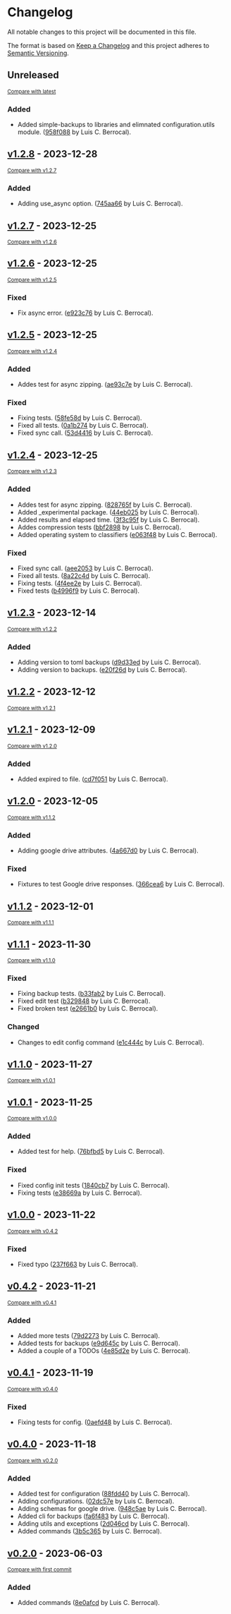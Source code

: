 # Changelog

All notable changes to this project will be documented in this file.

The format is based on [Keep a Changelog](http://keepachangelog.com/en/1.0.0/)
and this project adheres to [Semantic Versioning](http://semver.org/spec/v2.0.0.html).

<!-- insertion marker -->
## Unreleased

<small>[Compare with latest](https://github.com/luiscberrocal/environment-backups/compare/v1.2.8...HEAD)</small>

### Added

- Added simple-backups to libraries and elimnated configuration.utils module. ([958f088](https://github.com/luiscberrocal/environment-backups/commit/958f088e51bcf7e7e39ad40309a5b61a9f4377f8) by Luis C. Berrocal).

<!-- insertion marker -->
## [v1.2.8](https://github.com/luiscberrocal/environment-backups/releases/tag/v1.2.8) - 2023-12-28

<small>[Compare with v1.2.7](https://github.com/luiscberrocal/environment-backups/compare/v1.2.7...v1.2.8)</small>

### Added

- Adding use_async option. ([745aa66](https://github.com/luiscberrocal/environment-backups/commit/745aa66a1cb974b18d51770cd6d67854bcc4c46f) by Luis C. Berrocal).

## [v1.2.7](https://github.com/luiscberrocal/environment-backups/releases/tag/v1.2.7) - 2023-12-25

<small>[Compare with v1.2.6](https://github.com/luiscberrocal/environment-backups/compare/v1.2.6...v1.2.7)</small>

## [v1.2.6](https://github.com/luiscberrocal/environment-backups/releases/tag/v1.2.6) - 2023-12-25

<small>[Compare with v1.2.5](https://github.com/luiscberrocal/environment-backups/compare/v1.2.5...v1.2.6)</small>

### Fixed

- Fix async error. ([e923c76](https://github.com/luiscberrocal/environment-backups/commit/e923c76da37942d2162be2608932354cd3509ebf) by Luis C. Berrocal).

## [v1.2.5](https://github.com/luiscberrocal/environment-backups/releases/tag/v1.2.5) - 2023-12-25

<small>[Compare with v1.2.4](https://github.com/luiscberrocal/environment-backups/compare/v1.2.4...v1.2.5)</small>

### Added

- Addes test for async zipping. ([ae93c7e](https://github.com/luiscberrocal/environment-backups/commit/ae93c7ed81af6425e53887f98e7baaa1e696346b) by Luis C. Berrocal).

### Fixed

- Fixing tests. ([58fe58d](https://github.com/luiscberrocal/environment-backups/commit/58fe58d7ec9ffbabf2be8d1cc4b22d889a71d7a2) by Luis C. Berrocal).
- Fixed all tests. ([0a1b274](https://github.com/luiscberrocal/environment-backups/commit/0a1b27412df5eb8b6fe358d8c28f11596b2ca6f1) by Luis C. Berrocal).
- Fixed sync call. ([53d4416](https://github.com/luiscberrocal/environment-backups/commit/53d44168e54b2b56cdcefe62311af5e2562c6797) by Luis C. Berrocal).

## [v1.2.4](https://github.com/luiscberrocal/environment-backups/releases/tag/v1.2.4) - 2023-12-25

<small>[Compare with v1.2.3](https://github.com/luiscberrocal/environment-backups/compare/v1.2.3...v1.2.4)</small>

### Added

- Addes test for async zipping. ([828765f](https://github.com/luiscberrocal/environment-backups/commit/828765f10f11875ab4119b9d002776c71604be55) by Luis C. Berrocal).
- Added _experimental package. ([44eb025](https://github.com/luiscberrocal/environment-backups/commit/44eb02557eb991a4cac1afbc61dba621ba189276) by Luis C. Berrocal).
- Added results and elapsed time. ([3f3c95f](https://github.com/luiscberrocal/environment-backups/commit/3f3c95fcf6c426fbd1d434edf1b7d0d3572b110a) by Luis C. Berrocal).
- Addes compression tests ([bbf2898](https://github.com/luiscberrocal/environment-backups/commit/bbf2898b9065dd8886b8a3f2303c606cb182237d) by Luis C. Berrocal).
- Added operating system to classifiers ([e063f48](https://github.com/luiscberrocal/environment-backups/commit/e063f48630624ef880852084de07003c7196e8d1) by Luis C. Berrocal).

### Fixed

- Fixed sync call. ([aee2053](https://github.com/luiscberrocal/environment-backups/commit/aee205386738890db95550a11677fc1ce47d97c6) by Luis C. Berrocal).
- Fixed all tests. ([8a22c4d](https://github.com/luiscberrocal/environment-backups/commit/8a22c4db76b0a9c7caaf37b0d62008bce44df418) by Luis C. Berrocal).
- Fixing tests. ([4f4ee2e](https://github.com/luiscberrocal/environment-backups/commit/4f4ee2e622ce3dd047cdd36dc14e0c8c3d70dcf5) by Luis C. Berrocal).
- Fixed tests ([b4996f9](https://github.com/luiscberrocal/environment-backups/commit/b4996f9e0de574e1789cf4c5c07e674be77b034d) by Luis C. Berrocal).

## [v1.2.3](https://github.com/luiscberrocal/environment-backups/releases/tag/v1.2.3) - 2023-12-14

<small>[Compare with v1.2.2](https://github.com/luiscberrocal/environment-backups/compare/v1.2.2...v1.2.3)</small>

### Added

- Adding version to toml backups ([d9d33ed](https://github.com/luiscberrocal/environment-backups/commit/d9d33ed4c6b5f13f9a615058024739b671f0b563) by Luis C. Berrocal).
- Adding version to backups. ([e20f26d](https://github.com/luiscberrocal/environment-backups/commit/e20f26d7ab082a62699ce23afc889189f0c7da83) by Luis C. Berrocal).

## [v1.2.2](https://github.com/luiscberrocal/environment-backups/releases/tag/v1.2.2) - 2023-12-12

<small>[Compare with v1.2.1](https://github.com/luiscberrocal/environment-backups/compare/v1.2.1...v1.2.2)</small>

## [v1.2.1](https://github.com/luiscberrocal/environment-backups/releases/tag/v1.2.1) - 2023-12-09

<small>[Compare with v1.2.0](https://github.com/luiscberrocal/environment-backups/compare/v1.2.0...v1.2.1)</small>

### Added

- Added expired to file. ([cd7f051](https://github.com/luiscberrocal/environment-backups/commit/cd7f051c8ac33b73a8c7be3c6aae35cba07afdaf) by Luis C. Berrocal).

## [v1.2.0](https://github.com/luiscberrocal/environment-backups/releases/tag/v1.2.0) - 2023-12-05

<small>[Compare with v1.1.2](https://github.com/luiscberrocal/environment-backups/compare/v1.1.2...v1.2.0)</small>

### Added

- Adding google drive attributes. ([4a667d0](https://github.com/luiscberrocal/environment-backups/commit/4a667d0560b13323e95ebff0c32aabbd60a7dfd0) by Luis C. Berrocal).

### Fixed

- Fixtures to test Google drive responses. ([366cea6](https://github.com/luiscberrocal/environment-backups/commit/366cea640e5fbea97439e8f5be31f2b39f79609e) by Luis C. Berrocal).

## [v1.1.2](https://github.com/luiscberrocal/environment-backups/releases/tag/v1.1.2) - 2023-12-01

<small>[Compare with v1.1.1](https://github.com/luiscberrocal/environment-backups/compare/v1.1.1...v1.1.2)</small>

## [v1.1.1](https://github.com/luiscberrocal/environment-backups/releases/tag/v1.1.1) - 2023-11-30

<small>[Compare with v1.1.0](https://github.com/luiscberrocal/environment-backups/compare/v1.1.0...v1.1.1)</small>

### Fixed

- Fixing backup tests. ([b33fab2](https://github.com/luiscberrocal/environment-backups/commit/b33fab21a0f8be2cc843459803292db072f6a2c7) by Luis C. Berrocal).
- Fixed edit test ([b329848](https://github.com/luiscberrocal/environment-backups/commit/b329848cf3c0d529bcf6f011cde2cbd1301a56e8) by Luis C. Berrocal).
- Fixed broken test ([e2661b0](https://github.com/luiscberrocal/environment-backups/commit/e2661b061fbbb878cdd269c469e0edfcf1806423) by Luis C. Berrocal).

### Changed

- Changes to edit config command ([e1c444c](https://github.com/luiscberrocal/environment-backups/commit/e1c444cbe72caafc03ba2dfca71710b0113c1a9d) by Luis C. Berrocal).

## [v1.1.0](https://github.com/luiscberrocal/environment-backups/releases/tag/v1.1.0) - 2023-11-27

<small>[Compare with v1.0.1](https://github.com/luiscberrocal/environment-backups/compare/v1.0.1...v1.1.0)</small>

## [v1.0.1](https://github.com/luiscberrocal/environment-backups/releases/tag/v1.0.1) - 2023-11-25

<small>[Compare with v1.0.0](https://github.com/luiscberrocal/environment-backups/compare/v1.0.0...v1.0.1)</small>

### Added

- Added test for help. ([76bfbd5](https://github.com/luiscberrocal/environment-backups/commit/76bfbd502bf44880df8da7088b470834e3ba700e) by Luis C. Berrocal).

### Fixed

- Fixed config init tests ([1840cb7](https://github.com/luiscberrocal/environment-backups/commit/1840cb7df1a97577cf25a1f3b0ba53930e162ea2) by Luis C. Berrocal).
- Fixing tests ([e38669a](https://github.com/luiscberrocal/environment-backups/commit/e38669a024c557f5575c7efea2521486a65d574f) by Luis C. Berrocal).

## [v1.0.0](https://github.com/luiscberrocal/environment-backups/releases/tag/v1.0.0) - 2023-11-22

<small>[Compare with v0.4.2](https://github.com/luiscberrocal/environment-backups/compare/v0.4.2...v1.0.0)</small>

### Fixed

- Fixed typo ([237f663](https://github.com/luiscberrocal/environment-backups/commit/237f6639e59df3f3a8f7eff2293d61ccfaccef78) by Luis C. Berrocal).

## [v0.4.2](https://github.com/luiscberrocal/environment-backups/releases/tag/v0.4.2) - 2023-11-21

<small>[Compare with v0.4.1](https://github.com/luiscberrocal/environment-backups/compare/v0.4.1...v0.4.2)</small>

### Added

- Added more tests ([79d2273](https://github.com/luiscberrocal/environment-backups/commit/79d2273fe6ffe11c4a37ffbd2c3adc77a890181f) by Luis C. Berrocal).
- Added tests for backups ([e9d645c](https://github.com/luiscberrocal/environment-backups/commit/e9d645cd909230970807467f4f15539cd5fdbc78) by Luis C. Berrocal).
- Added a couple of a TODOs ([4e85d2e](https://github.com/luiscberrocal/environment-backups/commit/4e85d2ed932c018e42a9ceb7a3eea1d089c58294) by Luis C. Berrocal).

## [v0.4.1](https://github.com/luiscberrocal/environment-backups/releases/tag/v0.4.1) - 2023-11-19

<small>[Compare with v0.4.0](https://github.com/luiscberrocal/environment-backups/compare/v0.4.0...v0.4.1)</small>

### Fixed

- Fixing tests for config. ([0aefd48](https://github.com/luiscberrocal/environment-backups/commit/0aefd483c12b7123144baefa388e1e5d9e13e6ec) by Luis C. Berrocal).

## [v0.4.0](https://github.com/luiscberrocal/environment-backups/releases/tag/v0.4.0) - 2023-11-18

<small>[Compare with v0.2.0](https://github.com/luiscberrocal/environment-backups/compare/v0.2.0...v0.4.0)</small>

### Added

- Added test for configuration ([88fdd40](https://github.com/luiscberrocal/environment-backups/commit/88fdd4000e1c6f3a0d276e98c70f7b894b335972) by Luis C. Berrocal).
- Adding configurations. ([02dc57e](https://github.com/luiscberrocal/environment-backups/commit/02dc57e4cdb03c37ce719ff4011fd9b9f6c663ea) by Luis C. Berrocal).
- Adding schemas for google drive. ([948c5ae](https://github.com/luiscberrocal/environment-backups/commit/948c5ae370b585b9754beb4348f6d8a7234bc18c) by Luis C. Berrocal).
- Added cli for backups ([fa6f483](https://github.com/luiscberrocal/environment-backups/commit/fa6f4832d7d863ad9d7ef3635849573fa292704a) by Luis C. Berrocal).
- Adding utils and exceptions ([2d046cd](https://github.com/luiscberrocal/environment-backups/commit/2d046cd942f9ba0b785cdb0bb56dc1bab7f72f8a) by Luis C. Berrocal).
- Added commands ([3b5c365](https://github.com/luiscberrocal/environment-backups/commit/3b5c365f1031360379cc6d04341ac2a16dd2afb6) by Luis C. Berrocal).

## [v0.2.0](https://github.com/luiscberrocal/environment-backups/releases/tag/v0.2.0) - 2023-06-03

<small>[Compare with first commit](https://github.com/luiscberrocal/environment-backups/compare/10fad7cde11dd86447e89bb0c0d06b029ec1dbe2...v0.2.0)</small>

### Added

- Added commands ([8e0afcd](https://github.com/luiscberrocal/environment-backups/commit/8e0afcdecb580d2b5e5093e5f836fae4d69efe29) by Luis C. Berrocal).

